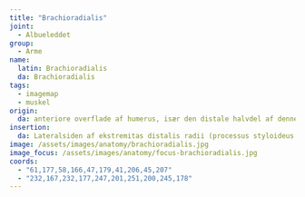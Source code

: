 ```yaml
---
title: "Brachioradialis"
joint:
  - Albueleddet
group:
  - Arme
name:
  latin: Brachioradialis
  da: Brachioradialis
tags:
  - imagemap
  - muskel
origin: 
  da: anteriore overflade af humerus, især den distale halvdel af denne knogle
insertion: 
  da: Lateralsiden af ekstremitas distalis radii (processus styloideus radii)
image: /assets/images/anatomy/brachioradialis.jpg
image_focus: /assets/images/anatomy/focus-brachioradialis.jpg
coords:
  - "61,177,58,166,47,179,41,206,45,207"
  - "232,167,232,177,247,201,251,200,245,178"
---
```

